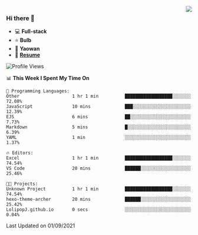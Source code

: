 <img align="right" src="https://github-readme-stats.vercel.app/api?username=LolipopJ&show_icons=true&count_private=true&hide_title=true&include_all_commits=true&theme=vue">

### Hi there 👋

- :computer: **Full-stack**
- :star: **Bulb**
- :pill: **Yaowan**
- :milky_way: [**Resume**](https://cdn.jsdelivr.net/gh/lolipopj/resume/export/resume-en.pdf)

<!--START_SECTION:waka-->
![Profile Views](http://img.shields.io/badge/Profile%20Views-23-blue)

📊 **This Week I Spent My Time On** 

```text
💬 Programming Languages: 
Other                    1 hr 1 min          ██████████████████░░░░░░░   72.08% 
JavaScript               10 mins             ███░░░░░░░░░░░░░░░░░░░░░░   12.39% 
EJS                      6 mins              ██░░░░░░░░░░░░░░░░░░░░░░░   7.73% 
Markdown                 5 mins              █░░░░░░░░░░░░░░░░░░░░░░░░   6.39% 
YAML                     1 min               ░░░░░░░░░░░░░░░░░░░░░░░░░   1.37%

🔥 Editors: 
Excel                    1 hr 1 min          ██████████████████░░░░░░░   74.54% 
VS Code                  20 mins             ██████░░░░░░░░░░░░░░░░░░░   25.46%

🐱‍💻 Projects: 
Unknown Project          1 hr 1 min          ██████████████████░░░░░░░   74.54% 
hexo-theme-archer        20 mins             ██████░░░░░░░░░░░░░░░░░░░   25.42% 
LolipopJ.github.io       0 secs              ░░░░░░░░░░░░░░░░░░░░░░░░░   0.04%

```


 Last Updated on 01/09/2021
<!--END_SECTION:waka-->
